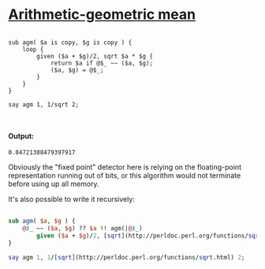 [1]: http://rosettacode.org/wiki/Arithmetic-geometric_mean

# [Arithmetic-geometric mean][1]

```perl6
 
sub agm( $a is copy, $g is copy ) {
    loop {
        given ($a + $g)/2, sqrt $a * $g {
            return $a if @$_ ~~ ($a, $g);
            ($a, $g) = @$_;
        }
    }
}
 
say agm 1, 1/sqrt 2;
 
 
```

#### Output:
```
0.84721308479397917
```


Obviously the "fixed point" detector here is relying on the floating-point representation running out of bits, or this algorithm would not terminate before using up all memory.



It's also possible to write it recursively:

```perl
 
sub agm( $a, $g ) {
    @$_ ~~ ($a, $g) ?? $a !! agm(|@$_)
        given ($a + $g)/2, [sqrt](http://perldoc.perl.org/functions/sqrt.html) $a * $g;
}
 
say agm 1, 1/[sqrt](http://perldoc.perl.org/functions/sqrt.html) 2;
```